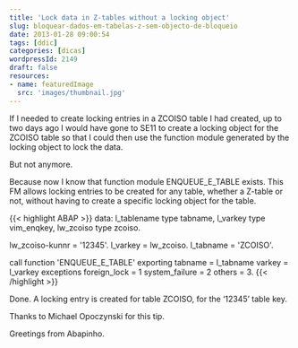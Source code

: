 ```yaml
---
title: 'Lock data in Z-tables without a locking object'
slug: bloquear-dados-em-tabelas-z-sem-objecto-de-bloqueio
date: 2013-01-28 09:00:54
tags: [ddic]
categories: [dicas]
wordpressId: 2149
draft: false
resources:
- name: featuredImage
  src: 'images/thumbnail.jpg'
---
```

If I needed to create locking entries in a ZCOISO table I had created, up to two days ago I would have gone to SE11 to create a locking object for the ZCOISO table so that I could then use the function module generated by the locking object to lock the data.

But not anymore.

<!--more-->

Because now I know that function module ENQUEUE_E_TABLE exists.
This FM allows locking entries to be created for any table, whether a Z-table or not, without having to create a specific locking object for the table.


{{< highlight ABAP >}}
  data: l_tablename type tabname,
          l_varkey type vim_enqkey,
          lw_zcoiso type zcoiso.

  lw_zcoiso-kunnr = '12345'.
  l_varkey = lw_zcoiso.
  l_tabname = 'ZCOISO'.

  call function 'ENQUEUE_E_TABLE'
       exporting
            tabname = l_tabname
            varkey = l_varkey
       exceptions
            foreign_lock = 1
            system_failure = 2
            others = 3.
{{< /highlight >}}

Done. A locking entry is created for table ZCOISO, for the ‘12345’ table key.

Thanks to Michael Opoczynski for this tip.

Greetings from Abapinho.
